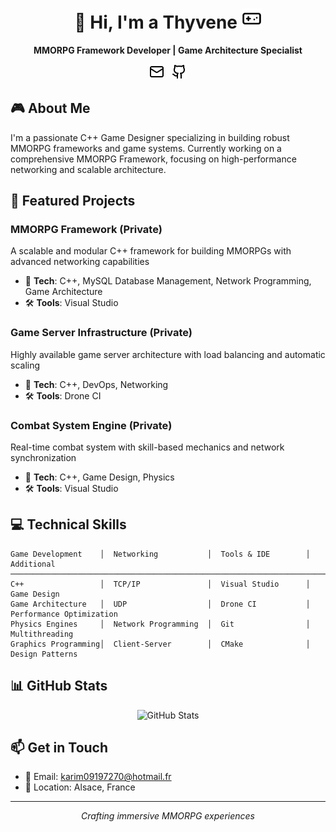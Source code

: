 <h1 align="center">
  👋 Hi, I'm a Thyvene
  <img src="https://raw.githubusercontent.com/lucide-icons/lucide/main/icons/gamepad.svg" width="32" height="32" alt="gamepad" />
</h1>

<p align="center">
  <strong>MMORPG Framework Developer | Game Architecture Specialist</strong>
</p>

<p align="center">
  <a href="mailto:karim09197270@hotmail.fr"><img src="https://raw.githubusercontent.com/lucide-icons/lucide/main/icons/mail.svg" width="24" height="24" alt="Email"></a>&nbsp;&nbsp;
  <a href="https://github.com/Thyvene"><img src="https://raw.githubusercontent.com/lucide-icons/lucide/main/icons/github.svg" width="24" height="24" alt="GitHub"></a>
</p>

## 🎮 About Me

I'm a passionate C++ Game Designer specializing in building robust MMORPG frameworks and game systems. Currently working on a comprehensive MMORPG Framework, focusing on high-performance networking and scalable architecture.

## 🚀 Featured Projects

### MMORPG Framework (Private)
A scalable and modular C++ framework for building MMORPGs with advanced networking capabilities
- 🔧 **Tech**: C++, MySQL Database Management, Network Programming, Game Architecture
- 🛠️ **Tools**: Visual Studio

### Game Server Infrastructure (Private)
Highly available game server architecture with load balancing and automatic scaling
- 🔧 **Tech**: C++, DevOps, Networking
- 🛠️ **Tools**: Drone CI

### Combat System Engine (Private)
Real-time combat system with skill-based mechanics and network synchronization
- 🔧 **Tech**: C++, Game Design, Physics
- 🛠️ **Tools**: Visual Studio

## 💻 Technical Skills

```
Game Development    │  Networking           │  Tools & IDE        │  Additional
──────────────────────────────────────────────────────────────────────────────
C++                 │  TCP/IP               │  Visual Studio      │  Game Design
Game Architecture   │  UDP                  │  Drone CI           │  Performance Optimization
Physics Engines     │  Network Programming  │  Git                │  Multithreading
Graphics Programming│  Client-Server        │  CMake              │  Design Patterns 
```

## 📊 GitHub Stats

<p align="center">
  <img src="https://github-readme-stats.vercel.app/api?username=thyvene&include_all_commits=true&show=reviews,discussions_started,discussions_answered,prs_merged&show_icons=true&theme=dark" alt="GitHub Stats" />
</p>

## 📫 Get in Touch

- 📧 Email: karim09197270@hotmail.fr
- 📍 Location: Alsace, France

---

<p align="center">
  <i>Crafting immersive MMORPG experiences</i>
</p>
